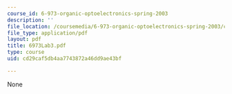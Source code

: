```yaml
---
course_id: 6-973-organic-optoelectronics-spring-2003
description: ''
file_location: /coursemedia/6-973-organic-optoelectronics-spring-2003/cd29caf5db4aa7743872a46dd9ae43bf_6973Lab3.pdf
file_type: application/pdf
layout: pdf
title: 6973Lab3.pdf
type: course
uid: cd29caf5db4aa7743872a46dd9ae43bf

---
```

None